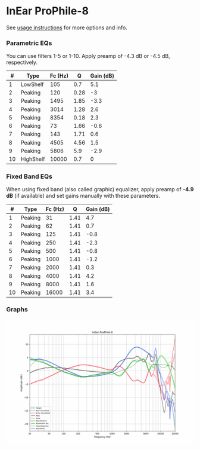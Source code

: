 # InEar ProPhile-8
See [usage instructions](https://github.com/jaakkopasanen/AutoEq#usage) for more options and info.

### Parametric EQs
You can use filters 1-5 or 1-10. Apply preamp of -4.3 dB or -4.5 dB, respectively.

|   # | Type      |   Fc (Hz) |    Q |   Gain (dB) |
|-----|-----------|-----------|------|-------------|
|   1 | LowShelf  |       105 | 0.7  |         5.1 |
|   2 | Peaking   |       120 | 0.28 |        -3   |
|   3 | Peaking   |      1495 | 1.85 |        -3.3 |
|   4 | Peaking   |      3014 | 1.28 |         2.6 |
|   5 | Peaking   |      8354 | 0.18 |         2.3 |
|   6 | Peaking   |        73 | 1.66 |        -0.6 |
|   7 | Peaking   |       143 | 1.71 |         0.6 |
|   8 | Peaking   |      4505 | 4.56 |         1.5 |
|   9 | Peaking   |      5806 | 5.9  |        -2.9 |
|  10 | HighShelf |     10000 | 0.7  |         0   |

### Fixed Band EQs
When using fixed band (also called graphic) equalizer, apply preamp of **-4.9 dB** (if available) and set gains manually with these parameters.

|   # | Type    |   Fc (Hz) |    Q |   Gain (dB) |
|-----|---------|-----------|------|-------------|
|   1 | Peaking |        31 | 1.41 |         4.7 |
|   2 | Peaking |        62 | 1.41 |         0.7 |
|   3 | Peaking |       125 | 1.41 |        -0.8 |
|   4 | Peaking |       250 | 1.41 |        -2.3 |
|   5 | Peaking |       500 | 1.41 |        -0.8 |
|   6 | Peaking |      1000 | 1.41 |        -1.2 |
|   7 | Peaking |      2000 | 1.41 |         0.3 |
|   8 | Peaking |      4000 | 1.41 |         4.2 |
|   9 | Peaking |      8000 | 1.41 |         1.6 |
|  10 | Peaking |     16000 | 1.41 |         3.4 |

### Graphs
![](./InEar%20ProPhile-8.png)

